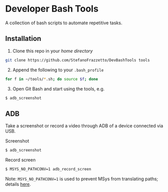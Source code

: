 # Developer Bash Tools

A collection of bash scripts to automate repetitive tasks.

## Installation

1. Clone this repo in your _home directory_
```bash
git clone https://github.com/StefanoFrazzetto/DevBashTools tools
```

2. Append the following to your `.bash_profile`
```bash
for f in ~/tools/*.sh; do source $f; done
```

3. Open Git Bash and start using the tools, e.g.
```bash
$ adb_screenshot
```

## ADB

Take a screenshot or record a video through ADB of a device connected via USB.

Screenshot
```bash
$ adb_screenshot
```

Record screen
```bash
$ MSYS_NO_PATHCONV=1 adb_record_screen
```
Note: `MSYS_NO_PATHCONV=1` is used to prevent MSys from translating paths; details [here](https://stackoverflow.com/a/34386471).

